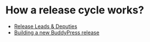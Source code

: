 # How a release cycle works?

- [Release Leads & Deputies](./leads.md)
- [Building a new BuddyPress release](./build-checklist.md)
